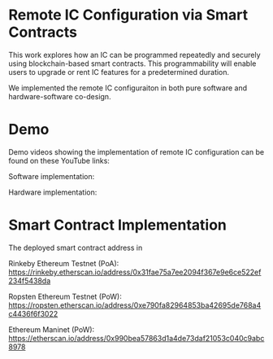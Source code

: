 # Remote IC Configuration via Smart Contracts 

This work explores how an IC can be programmed repeatedly and securely using blockchain-based smart contracts. This programmability will enable users to upgrade or rent IC features for a predetermined duration. 

We implemented the remote IC configuraiton in both pure software and hardware-software co-design.

# Demo

Demo videos showing the implementation of remote IC configuration can be found on these YouTube links:

Software implementation:


Hardware implementation:


# Smart Contract Implementation
The deployed smart contract address in

Rinkeby Ethereum Testnet (PoA): https://rinkeby.etherscan.io/address/0x31fae75a7ee2094f367e9e6ce522ef234f5438da

Ropsten Ethereum Testnet (PoW): https://ropsten.etherscan.io/address/0xe790fa82964853ba42695de768a4c4436f6f3022

Ethereum Maninet (PoW): 
https://etherscan.io/address/0x990bea57863d1a4de73daf21053c040c9abc8978
